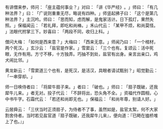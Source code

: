 有讲僧来参，师问：​「座主蕴何事业？​」对曰：​「讲《华严经》​。​」师曰：​「有几种法界？​」曰：​「广说则重重无尽，略说有四种。​」师竖起拂子曰：​「这个是第几种法界？​」主沉吟。师曰：​「思而知，虑而解，是鬼家活计。日下孤灯，果然失照。​」保福闻云：​「若礼拜，即吃和尚棒。​」禾山代云：​「某甲不烦，和尚莫怪。​」法眼代拊掌三下。妙喜曰：​「两段不同，收归上科。​」

僧问大梅：​「如何是西来意？​」大梅曰：​「西来无意。​」师闻乃曰：​「一个棺材，两个死汉。​」玄沙云：​「盐官是作家。​」雪窦云：​「三个也有。复颂云：活中死眼，无作有用。方寸不移，十方独弄。巧抽不到处，盐官有出身。亲言出亲口，鸡犬闹比邻。​」

黄龙新云：​「雪窦道三个也有，是死汉，是活汉，具眼者请试甄别？​」昭觉勤云：​「一串穿却。​」

师一日唤侍者曰：​「将犀牛扇子来。​」者曰：​「破也。​」师曰：​「扇子既破，还我犀牛儿来。​」者无对。投子代云：​「不辞将出，恐头角不全。​」资福代作圆相，心中书牛字。石霜代云：​「若还和尚即无也。​」保福云：​「和尚年尊，别请人好。​」

云居舜云：​「三伏当时正须扇子，为侍者不了事，虽然如是，盐官太絮，何不大家割舍侍者。当时若见盐官道『扇子既破，还我犀牛儿来』，便向道：『已飏在搕桥堆上了也。』」